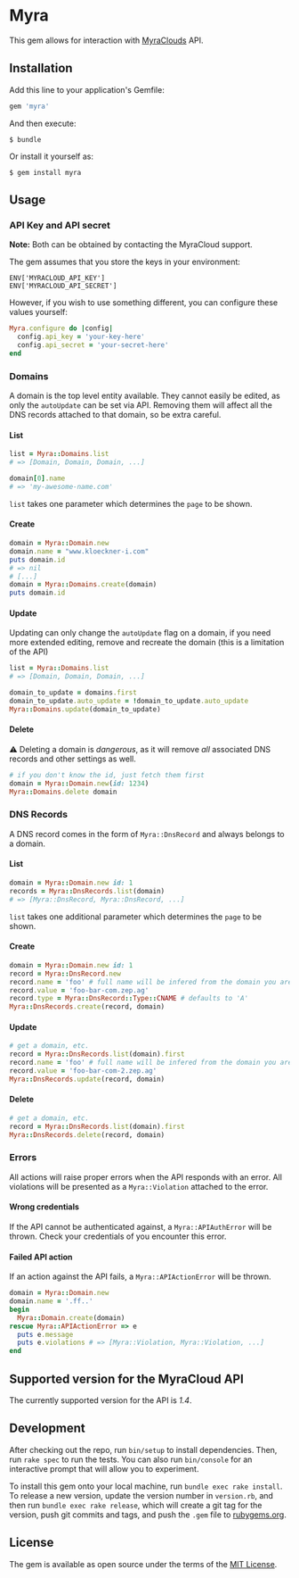 # Myra

This gem allows for interaction with [MyraClouds](https://myracloud.com) API.

## Installation

Add this line to your application's Gemfile:

```ruby
gem 'myra'
```

And then execute:

    $ bundle

Or install it yourself as:

    $ gem install myra

## Usage

### API Key and API secret

**Note:** Both can be obtained by contacting the MyraCloud support.

The gem assumes that you store the keys in your environment:

```
ENV['MYRACLOUD_API_KEY']
ENV['MYRACLOUD_API_SECRET']
```

However, if you wish to use something different, you can configure these values yourself:

```ruby
Myra.configure do |config|
  config.api_key = 'your-key-here'
  config.api_secret = 'your-secret-here'
end
```
### Domains

A domain is the top level entity available. They cannot easily be edited, as only the `autoUpdate` can be set via API. Removing them will affect all the DNS records attached to that domain, so be extra careful.

#### List

```ruby
list = Myra::Domains.list
# => [Domain, Domain, Domain, ...]

domain[0].name
# => 'my-awesome-name.com'
```

`list` takes one parameter which determines the `page` to be shown.

#### Create

```ruby
domain = Myra::Domain.new
domain.name = "www.kloeckner-i.com"
puts domain.id
# => nil
# [...]
domain = Myra::Domains.create(domain)
puts domain.id
```

#### Update

Updating can only change the `autoUpdate` flag on a domain, if you need more extended editing, remove and recreate the domain (this is a limitation of the API)

```ruby
list = Myra::Domains.list
# => [Domain, Domain, Domain, ...]

domain_to_update = domains.first
domain_to_update.auto_update = !domain_to_update.auto_update
Myra::Domains.update(domain_to_update)
```

#### Delete

:warning: Deleting a domain is *dangerous*, as it will remove _all_ associated DNS records and other settings as well. 

```ruby
# if you don't know the id, just fetch them first
domain = Myra::Domain.new(id: 1234)
Myra::Domains.delete domain
```

### DNS Records

A DNS record comes in the form of `Myra::DnsRecord` and always belongs to a domain.

#### List

```ruby
domain = Myra::Domain.new id: 1
records = Myra::DnsRecords.list(domain)
# => [Myra::DnsRecord, Myra::DnsRecord, ...]
```


`list` takes one additional parameter which determines the `page` to be shown.

#### Create

```ruby
domain = Myra::Domain.new id: 1
record = Myra::DnsRecord.new
record.name = 'foo' # full name will be infered from the domain you are creating it for
record.value = 'foo-bar-com.zep.ag'
record.type = Myra::DnsRecord::Type::CNAME # defaults to 'A'
Myra::DnsRecords.create(record, domain)
```

#### Update

```ruby
# get a domain, etc.
record = Myra::DnsRecords.list(domain).first
record.name = 'foo' # full name will be infered from the domain you are creating it for
record.value = 'foo-bar-com-2.zep.ag'
Myra::DnsRecords.update(record, domain)
```

#### Delete

```ruby
# get a domain, etc.
record = Myra::DnsRecords.list(domain).first
Myra::DnsRecords.delete(record, domain)
```

### Errors

All actions will raise proper errors when the API responds with an error. All violations will be presented as a `Myra::Violation` attached to the error. 

#### Wrong credentials

If the API cannot be authenticated against, a `Myra::APIAuthError` will be thrown. Check your credentials of you encounter this error.

#### Failed API action

If an action against the API fails, a `Myra::APIActionError` will be thrown. 

```ruby
domain = Myra::Domain.new
domain.name = '.ff..'
begin
  Myra::Domain.create(domain)
rescue Myra::APIActionError => e
  puts e.message
  puts e.violations # => [Myra::Violation, Myra::Violation, ...]
end
```

## Supported version for the MyraCloud API

The currently supported version for the API is *1.4*.

## Development

After checking out the repo, run `bin/setup` to install dependencies. Then, run `rake spec` to run the tests. You can also run `bin/console` for an interactive prompt that will allow you to experiment.

To install this gem onto your local machine, run `bundle exec rake install`. To release a new version, update the version number in `version.rb`, and then run `bundle exec rake release`, which will create a git tag for the version, push git commits and tags, and push the `.gem` file to [rubygems.org](https://rubygems.org).

## License

The gem is available as open source under the terms of the [MIT License](http://opensource.org/licenses/MIT).

